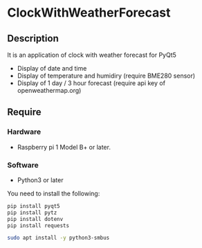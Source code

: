 # ClockWithWeatherForecast

## Description

It is an application of clock with weather forecast for PyQt5

* Display of date and time
* Display of temperature and humidiry (require BME280 sensor)
* Display of 1 day / 3 hour forecast (require api key of openweathermap.org)

## Require

### Hardware

* Raspberry pi 1 Model B+ or later.

### Software

* Python3 or later

You need to install the following:

```sh
pip install pyqt5
pip install pytz
pip install dotenv
pip install requests

sudo apt install -y python3-smbus
```
